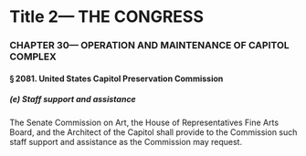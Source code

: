 
# Title 2— THE CONGRESS
### CHAPTER 30— OPERATION AND MAINTENANCE OF CAPITOL COMPLEX
#### § 2081. United States Capitol Preservation Commission
##### (e) Staff support and assistance

The Senate Commission on Art, the House of Representatives Fine Arts Board, and the Architect of the Capitol shall provide to the Commission such staff support and assistance as the Commission may request.
